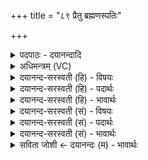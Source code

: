 +++
title = "८९ प्रैतु ब्रह्मणस्पतिः"

+++
<details><summary>पदपाठः - दयानन्दादि</summary>

प्र। ए॒तु॒। ब्रह्म॑णः। पतिः॑। प्र। दे॒वी। ए॒तु॒। सू॒नृता॑। अच्छ॑। वी॒रम्। नर्य्य॑म्। प॒ङ्क्तिरा॑धस॒मिति॑ प॒ङ्क्तिऽरा॑धसम्। दे॒वाः। य॒ज्ञम्। न॒य॒न्तु॒। नः॒। ८९।
</details>

<details><summary>अधिमन्त्रम् (VC)</summary>

- विश्वेदेवा देवताः
- कण्व ऋषिः
- भुरिगनुष्टुप्
- गान्धारः
</details>

<details><summary>दयानन्द-सरस्वती (हि) - विषयः</summary>

फिर मनुष्य क्या करें, इस विषय को अगले मन्त्र में कहा है ॥
</details>

<details><summary>दयानन्द-सरस्वती (हि) - पदार्थः</summary>

पदार्थान्वयभाषाः -  हे मनुष्यो ! तुम लोग जैसे (नः) हमको (ब्रह्मणस्पतिः) धन वा वेद का रक्षक अधिष्ठाता विद्वान् (प्र, एतु) प्राप्त होवे (सूनृता) सत्य लक्षणों से उज्ज्वल (देवी) शुभ गुणों से प्रकाशमान वाणी (प्र, एतु) प्राप्त हो (नर्य्यम्) मनुष्यों में उत्तम (पङ्क्तिराधसम्) समूह की सिद्धि करनेहारे (यज्ञम्) सङ्गत धर्मयुक्त व्यवहारकर्त्ता (वीरम्) शूरवीर पुरुष को (देवाः) विद्वान् लोग (अच्छ, नयन्तु) अच्छे प्रकार प्राप्त करें, वैसे हमको प्राप्त होओ ॥८९ ॥
</details>

<details><summary>दयानन्द-सरस्वती (हि) - भावार्थः</summary>

भावार्थभाषाः -  इस मन्त्र में वाचकलुप्तोपमालङ्कार है। जो लोग विद्वानों, सत्यवाणी और सर्वोपकारी वीर पुरुषों को प्राप्त हों, वे सम्यक् सुख की उन्नति करें ॥८९ ॥
</details>

<details><summary>दयानन्द-सरस्वती (सं) - विषयः</summary>

पुनर्मनुष्याः किं कुर्युरित्याह ॥
</details>

<details><summary>दयानन्द-सरस्वती (सं) - पदार्थः</summary>

पदार्थान्वयभाषाः -  हे मनुष्याः ! यूयं यथा नोऽस्मान् ब्रह्मणस्पतिः प्रैतु, सूनृता देवो प्रैतु, नर्य्यं पङ्क्तिराधसं यज्ञं वीरं देवा अच्छ नयन्तु तथा अस्मान् प्राप्नुत ॥८९ ॥
</details>

<details><summary>दयानन्द-सरस्वती (सं) - भावार्थः</summary>

भावार्थभाषाः -  अत्र वाचकलुप्तोपमालङ्कारः। ये विदुषः सत्यां वाचं सर्वोपकारान् वीरांश्च प्राप्नुयुस्ते सम्यक् सुखोन्नतिं कुर्य्युः ॥८९ ॥
</details>

<details><summary>सविता जोशी ← दयानन्दः (म) - भावार्थः</summary>

भावार्थभाषाः -  या मंत्रात वाचकलुप्तोपमालंकार आहे. जे लोक विद्वानांच्या सहवासात राहतात, सत्य बोलतात, सर्वांवर उपकार करणाऱ्या वीर पुरुषांना जवळ करतात त्यांना सुख प्राप्त होते.
</details>